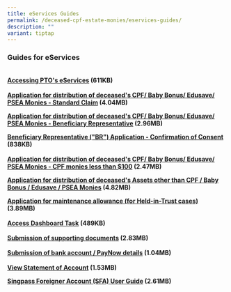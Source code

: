 ```yaml
---
title: eServices Guides
permalink: /deceased-cpf-estate-monies/eservices-guides/
description: ""
variant: tiptap
---
```

<h3>Guides for eServices</h3>
<p>
<br><strong><a href="/files/Guides_for_eServices_Page/PTO_E-Service_User_Guide-Access.pdf" rel="noopener noreferrer nofollow" target="\blank">Accessing PTO's eServices</a> (611KB)<br><br><a href="/files/Guides_for_eServices_Page/PTOE-SvcUserGuide-CPF_16-6-22.pdf" rel="noopener noreferrer nofollow" target="\blank">Application for distribution of deceased's CPF/ Baby Bonus/ Edusave/ PSEA Monies - Standard Claim</a> (4.04MB)</strong>
</p>
<p><strong><a href="/files/Guides_for_eServices_Page/PTOESvcUserGuideBR160524.pdf" rel="noopener noreferrer nofollow" target="_blank">Application for distribution of deceased's CPF/ Baby Bonus/ Edusave/ PSEA Monies - Beneficiary Representative</a> (2.96MB)</strong>
</p>
<p><strong><a href="/files/Guides_for_eServices_Page/PTOE-SvcUserGuide-BRConsent_22-03-23.pdf" rel="noopener noreferrer nofollow" target="\blank">Beneficiary Representative ("BR") Application - Confirmation of Consent</a> (838KB)<br><br><a href="/files/Guides_for_eServices_Page/PTOE-SvcUserGuide-SmallCPF_16-6-22.pdf" rel="noopener noreferrer nofollow" target="\blank">Application for distribution of deceased's CPF/ Baby Bonus/ Edusave/ PSEA Monies - CPF monies less than $100</a> (2.47MB)<br></strong>
</p>
<p><strong><a href="/files/Guides_for_eServices_Page/PTOE-SvcUserGuide-Estate_16-6-22.pdf" rel="noopener noreferrer nofollow" target="_blank">Application for distribution of deceased's Assets other than CPF / Baby Bonus / Edusave / PSEA Monies</a> (4.82MB)</strong>
</p>
<p><strong><a href="/files/Guides_for_eServices_Page/PTOE-SvcUserGuide-Maintenance_16-6-22.pdf" rel="noopener noreferrer nofollow" target="\blank">Application for maintenance allowance (for Held-in-Trust cases)</a> (3.89MB)<br><br><a href="/files/Guides_for_eServices_Page/ptoe-svcuserguide-dashboard_14-9-23.pdf" rel="noopener noreferrer nofollow" target="\blank">Access Dashboard Task</a> (489KB)<br><br><a href="/files/Guides_for_eServices_Page/PTOE-SvcUserGuide-Docs_16-6-22.pdf" rel="noopener noreferrer nofollow" target="\blank">Submission of supporting documents</a> (2.83MB)<br><br><a href="/files/Guides_for_eServices_Page/Guide-SubmissionOfBankDocs.pdf" rel="noopener noreferrer nofollow" target="\_blank">Submission of bank account / PayNow details</a> (1.04MB)<br><br><a href="/files/Guides_for_eServices_Page/PTOE-SvcUserGuide-SOA_16-6-22.pdf" rel="noopener noreferrer nofollow" target="\_blank">View Statement of Account</a> (1.53MB)</strong>
</p>
<p><strong><a href="/files/Guides_for_eServices_Page/PTO_ESVC_UserGuide_SFA.pdf" rel="noopener noreferrer nofollow" target="_blank">Singpass Foreigner Account (SFA) User Guide</a> (2.61MB)<br><br></strong>
</p>